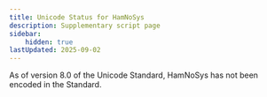 ```yaml
---
title: Unicode Status for HamNoSys
description: Supplementary script page
sidebar:
    hidden: true
lastUpdated: 2025-09-02
---
```


As of version 8.0 of the Unicode Standard, HamNoSys has not been encoded in the Standard.

[comment]: # (end of intro)

[comment]: # (start of blocks)



[comment]: # (end of blocks)

[comment]: # (start of chars)



[comment]: # (end of chars)

[comment]: # (start of rest)



